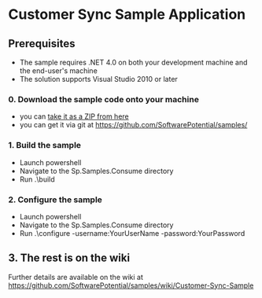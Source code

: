 # Customer Sync Sample Application

## Prerequisites

* The sample requires .NET 4.0 on both your development machine and the end-user's machine
* The solution supports Visual Studio 2010 or later

### 0. Download the sample code onto your machine 

* you can [take it as a ZIP from here](https://github.com/SoftwarePotential/samples/zipball/master) 
* you can get it via git at https://github.com/SoftwarePotential/samples/

### 1. Build the sample

* Launch powershell 
* Navigate to the Sp.Samples.Consume directory
* Run .\build

### 2. Configure the sample
* Launch powershell 
* Navigate to the Sp.Samples.Consume directory
* Run .\configure -username:YourUserName -password:YourPassword

## 3. The rest is on the wiki

Further details are available on the wiki at https://github.com/SoftwarePotential/samples/wiki/Customer-Sync-Sample